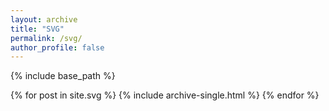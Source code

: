 ```yaml
---
layout: archive
title: "SVG"
permalink: /svg/
author_profile: false
---
```


{% include base_path %}

{% for post in site.svg %}
  {% include archive-single.html %}
{% endfor %}
